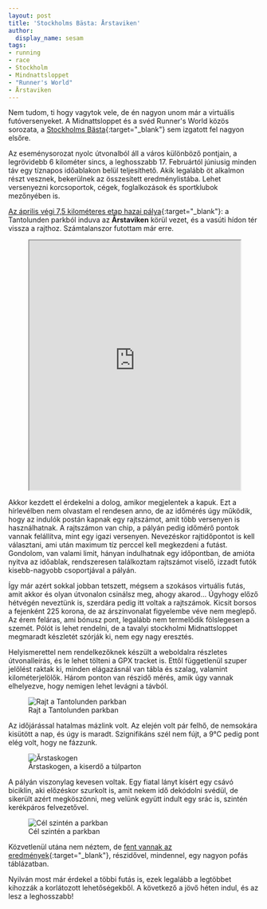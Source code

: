 ```yaml
---
layout: post
title: 'Stockholms Bästa: Årstaviken'
author:
  display_name: sesam
tags:
- running
- race
- Stockholm
- Mindnattsloppet
- "Runner's World"
- Årstaviken
---
```

Nem tudom, ti hogy vagytok vele, de én nagyon unom már a virtuális futóversenyeket. A Midnattsloppet és a svéd Runner's World közös sorozata, a [Stockholms Bästa](https://runnersworld.se/stockholmsbasta/){:target="_blank"} sem izgatott fel nagyon elsőre.

Az eseménysorozat nyolc útvonalból áll a város különböző pontjain, a legrövidebb 6 kilométer sincs, a leghosszabb 17. Februártól júniusig minden táv egy tíznapos időablakon belül teljesíthető. Akik legalább öt alkalmon részt vesznek, bekerülnek az összesített eredménylistába. Lehet versenyezni korcsoportok, cégek, foglalkozások és sportklubok mezőnyében is.

[Az április végi 7,5 kilométeres etap hazai pálya](https://runnersworld.se/stockholmsbasta/lopp/arstaviken/){:target="_blank"}: a Tantolunden parkból induva az **Årstaviken** körül vezet, és a vasúti hídon tér vissza a rajthoz. Számtalanszor futottam már erre.

<figure><iframe src="https://stockholmsbasta.racemaps.se/arstaviken" allow="geolocation" allowfullscreen="allowfullscreen" width="100%" height="500px"></iframe></figure>

Akkor kezdett el érdekelni a dolog, amikor megjelentek a kapuk. Ezt a hírlevélben nem olvastam el rendesen anno, de az időmérés úgy működik, hogy az indulók postán kapnak egy rajtszámot, amit több versenyen is használhatnak. A rajtszámon van chip, a pályán pedig időmérő pontok vannak felállítva, mint egy igazi versenyen. Nevezéskor rajtidőpontot is kell választani, ami után maximum tíz perccel kell megkezdeni a futást. Gondolom, van valami limit, hányan indulhatnak egy időpontban, de amióta nyitva az időablak, rendszeresen találkoztam rajtszámot viselő, izzadt futók kisebb-nagyobb csoportjával a pályán.

Így már azért sokkal jobban tetszett, mégsem a szokásos virtuális futás, amit akkor és olyan útvonalon csinálsz meg, ahogy akarod… Úgyhogy előző hétvégén neveztünk is, szerdára pedig itt voltak a rajtszámok. Kicsit borsos a fejenként 225 korona, de az árszínvonalat figyelembe véve nem meglepő. Az érem feláras, ami bónusz pont, legalább nem termelődik fölslegesen a szemét. Pólót is lehet rendelni, de a tavalyi stockholmi Midnattsloppet megmaradt készletét szórják ki, nem egy nagy eresztés.

Helyismerettel nem rendelkezőknek készült a weboldalra részletes útvonalleírás, és le lehet tölteni a GPX tracket is. Ettől függetlenül szuper jelölést raktak ki, minden elágazásnál van tábla és szalag, valamint kilométerjelölők. Három ponton van részidő mérés, amik úgy vannak elhelyezve, hogy nemigen lehet levágni a távból.

<figure><img src="{{ 'assets/images/2021/May/start.jpeg' | relative_url }}" alt="Rajt a Tantolunden parkban"><figcaption>Rajt a Tantolunden parkban</figcaption></figure>

Az időjárással hatalmas mázlink volt. Az elején volt pár felhő, de nemsokára kisütött a nap, és úgy is maradt. Szignifikáns szél nem fújt, a 9°C pedig pont elég volt, hogy ne fázzunk.

<figure><img src="{{ 'assets/images/2021/May/årstaskogen.jpeg' | relative_url }}" alt="Årstaskogen"><figcaption>Årstaskogen, a kiserdő a túlparton</figcaption></figure>

A pályán viszonylag kevesen voltak. Egy fiatal lányt kísért egy csávó biciklin, aki előzéskor szurkolt is, amit nekem idő dekódolni svédül, de sikerült azért megköszönni, meg velünk együtt indult egy srác is, szintén kerékpáros felvezetővel.

<figure><img src="{{ 'assets/images/2021/May/finish.jpeg' | relative_url }}" alt="Cél szintén a parkban"><figcaption>Cél szintén a parkban</figcaption></figure>

Közvetlenül utána nem néztem, de [fent vannak az eredmények](https://neptrontiming-development.azurewebsites.net/#/arstaviken2021/results/917){:target="_blank"}, részidővel, mindennel, egy nagyon pofás táblázatban.

Nyilván most már érdekel a többi futás is, ezek legalább a legtöbbet kihozzák a korlátozott lehetőségekből. A következő a jövő héten indul, és az lesz a leghosszabb!